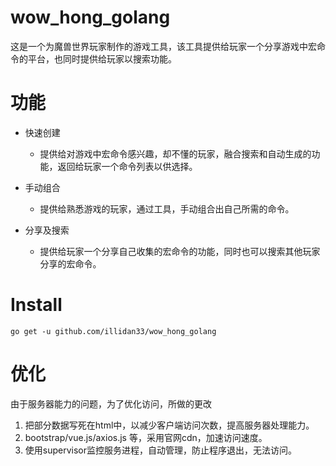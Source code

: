 # wow_hong_golang

这是一个为魔兽世界玩家制作的游戏工具，该工具提供给玩家一个分享游戏中宏命令的平台，也同时提供给玩家以搜索功能。

# 功能
- 快速创建

  - 提供给对游戏中宏命令感兴趣，却不懂的玩家，融合搜索和自动生成的功能，返回给玩家一个命令列表以供选择。

- 手动组合

  - 提供给熟悉游戏的玩家，通过工具，手动组合出自己所需的命令。

- 分享及搜索

  - 提供给玩家一个分享自己收集的宏命令的功能，同时也可以搜索其他玩家分享的宏命令。

# Install
```
go get -u github.com/illidan33/wow_hong_golang
```
# 优化
  由于服务器能力的问题，为了优化访问，所做的更改
1. 把部分数据写死在html中，以减少客户端访问次数，提高服务器处理能力。
2. bootstrap/vue.js/axios.js 等，采用官网cdn，加速访问速度。
3. 使用supervisor监控服务进程，自动管理，防止程序退出，无法访问。
